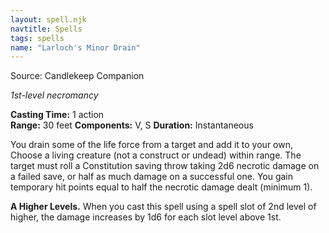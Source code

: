 ```yaml
---
layout: spell.njk
navtitle: Spells
tags: spells
name: "Larloch's Minor Drain"
---
```

Source:  Candlekeep Companion

_1st-level necromancy_

**Casting Time:** 1 action  
**Range:** 30 feet
**Components:** V, S 
**Duration:** Instantaneous

You drain some of the life force from a target and add it to your own, Choose a living creature (not a construct or undead) within range. The target must roll a Constitution saving throw taking 2d6 necrotic damage on a failed save, or half as much damage on a successful one. You gain temporary hit points equal to half the necrotic damage dealt (minimum 1).

**A Higher Levels.** When you cast this spell using a spell slot of 2nd level of higher, the damage increases by 1d6 for each slot level above 1st.
